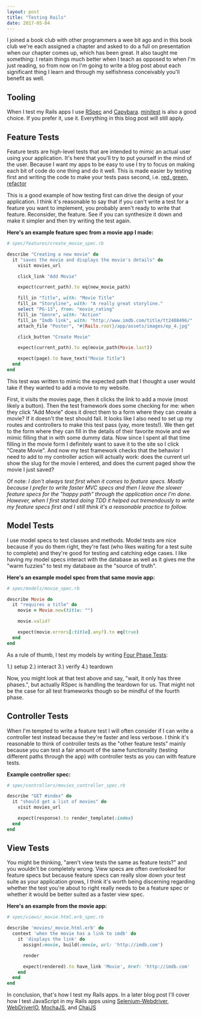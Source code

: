 ```yaml
---
layout: post
title: "Testing Rails"
date: 2017-05-04
---
```


I joined a book club with other programmers a wee bit ago and in this book
club we're each assigned a chapter and asked to do a full on presentation when
our chapter comes up, which has been great. It also taught me something: I
retain things much better when I teach as opposed to when I'm just reading, so
from now on I'm going to write a blog post about each significant thing I learn
and through my selfishness conceivably you'll benefit as well.

## Tooling

When I test my Rails apps I use [RSpec](https://github.com/rspec/rspec) and
[Capybara](https://github.com/teamcapybara/capybara).
[minitest](https://github.com/seattlerb/minitest) is also a good choice. If you
prefer it, use it. Everything in this blog post will still apply.

## Feature Tests

Feature tests are high-level tests that are intended to mimic an actual user
using your application. It's here that you'll try to put yourself in the mind of
the user. Because I want my apps to be easy to use I try to focus on making each
bit of code do one thing and do it well. This is made easier by testing first
and writing the code to make your tests pass second, i.e. [red, green,
refactor](http://blog.cleancoder.com/uncle-bob/2014/12/17/TheCyclesOfTDD.html)

This is a good example of how testing first can drive the design of your
application. I think it's reasonable to say that if you can't write a test for a
feature you want to implement, you probably aren't ready to write that feature.
Reconsider, the feature. See if you can synthesize it down and make it simpler
and then try writing the test again.

**Here's an example feature spec from a movie app I made:**

```ruby
# spec/features/create_movie_spec.rb

describe "Creating a new movie" do
  it "saves the movie and displays the movie's details" do
    visit movies_url

    click_link "Add Movie"

    expect(current_path).to eq(new_movie_path)

    fill_in "Title", with: "Movie Title"
    fill_in "Storyline", with: "A really great storyline."
    select "PG-13", from: "movie_rating"
    fill_in "Genre", with: "Action"
    fill_in "Imdb link", with: "http://www.imdb.com/title/tt2488496/"
    attach_file "Poster", "#{Rails.root}/app/assets/images/ep_4.jpg"

    click_button "Create Movie"

    expect(current_path).to eq(movie_path(Movie.last))

    expect(page).to have_text("Movie Title")
  end
end
```

This test was written to mimic the expected path that I thought a user would
take if they wanted to add a movie to my website.

First, it visits the movies page, then it clicks the link to add a movie
(most likely a button). Then the test framework does some checking for me: when
they click "Add Movie" does it direct them to a form where they can create a
movie? If it doesn't the test should fail. It looks like I also need to set up
my routes and controllers to make this test pass (yay, more tests!).
We then get to the form where they can fill in the details of their favorite
movie and we mimic filling that in with some dummy data. Now since I spent all
that time filling in the movie form I definitely want to save it to the site so
I click "Create Movie". And now my test framework checks that the behavior I
need to add to my controller action will actually work: does the current url
show the slug for the movie I entered, and does the current paged show the movie
I just saved?

Of note: *I don't always test first when it comes to feature specs. Mostly
because I prefer to write faster MVC specs and then I leave the slower feature
specs for the "happy path" through the application once I'm done. However, when
I first started doing TDD it helped out tremendously to write my feature specs
first and I still think it's a reasonable practice to follow.*

## Model Tests

I use model specs to test classes and methods. Model tests are nice because if
you do them right, they're fast (who likes waiting for a test suite to complete)
and they're good for testing and catching edge cases. I like having my model
specs interact with the database as well as it gives me the "warm fuzzies" to
test my database as the "source of truth".

**Here's an example model spec from that same movie app:**

```ruby
# spec/models/movie_spec.rb

describe Movie do
  it "requires a title" do
    movie = Movie.new(title: "")

    movie.valid?

    expect(movie.errors[:title].any?).to eq(true)
  end
end
```

As a rule of thumb, I test my models by writing [Four Phase
Tests](http://xunitpatterns.com/Four%20Phase%20Test.html):

1.) setup
2.) interact
3.) verify
4.) teardown

Now, you might look at that test above and say, "wait, it only has three
phases.", but actually RSpec is handling the teardown for us. That might not be
the case for all test frameworks though so be mindful of the fourth phase.

## Controller Tests

When I'm tempted to write a feature test I will often consider if I can write a
controller test instead because they're faster and less verbose.
I think it's reasonable to think of controller tests as the "other feature
tests" mainly because you can test a fair amount of the same functionality
(testing different paths through the app) with controller tests as you can with
feature tests.

**Example controller spec:**

```ruby
# spec/controllers/movies_controller_spec.rb

describe "GET #index" do
  it "should get a list of movies" do
    visit movies_url

    expect(response).to render_template(:index)
  end
end
```

## View Tests

You might be thinking, "aren't view tests the same as feature tests?" and you
wouldn't be completely wrong. View specs are often overlooked for feature specs
but because feature specs can really slow down your test suite as your
application grows, I think it's worth being discerning regarding whether the test
you're about to right really needs to be a feature spec or whether it would be
better suited as a faster view spec.

**Here's an example from the movie app:**

```ruby
# spec/views/_movie.html.erb_spec.rb

describe 'movies/_movie.html.erb' do
  context 'when the movie has a link to imdb' do
    it 'displays the link' do
      assign(:movie, build(:movie, url: 'http://imdb.com')

      render

      expect(rendered).to have_link 'Movie', href: 'http://imdb.com'
    end
  end
end
```

In conclusion, that's how I test my Rails apps. In a later blog post I'll cover
how I test JavaScript in my Rails apps using
[Selenium-Webdriver](https://rubygems.org/gems/selenium-webdriver/versions/3.4.0),
[WebDriverIO](http://webdriver.io/), [MochaJS](https://mochajs.org/), and
[ChaiJS](http://chaijs.com/)

